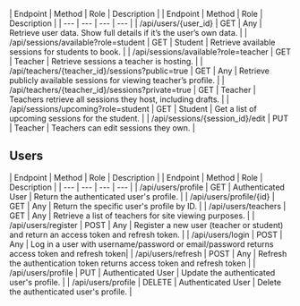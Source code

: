 | Endpoint | Method | Role | Description |
| Endpoint | Method | Role | Description |
| --- | --- | --- | --- |
| /api/users/{user_id} | GET | Any | Retrieve user data. Show full details if it’s the user’s own data. |
| /api/sessions/available?role=student | GET | Student | Retrieve available sessions for students to book. |
| /api/sessions/available?role=teacher | GET | Teacher | Retrieve sessions a teacher is hosting. |
| /api/teachers/{teacher_id}/sessions?public=true | GET | Any | Retrieve publicly available sessions for viewing teacher’s profile. |
| /api/teachers/{teacher_id}/sessions?private=true | GET | Teacher | Teachers retrieve all sessions they host, including drafts. |
| /api/sessions/upcoming?role=student | GET | Student | Get a list of upcoming sessions for the student. |
| /api/sessions/{session_id}/edit | PUT | Teacher | Teachers can edit sessions they own. |


## Users
| Endpoint | Method | Role | Description |
| Endpoint | Method | Role | Description |
| --- | --- | --- | --- |
| /api/users/profile | GET | Authenticated User | Return the authenticated user's profile. |
| /api/users/profile/{id} | GET | Any | Return the specific user's profile by ID. |
| /api/users/teachers | GET | Any | Retrieve a list of teachers for site viewing purposes. |
| /api/users/register | POST | Any | Register a new user (teacher or student) and return an access token and refresh token. |
| /api/users/login | POST | Any | Log in a user with username/password or email/password returns access token and refresh token|
| /api/users/refresh | POST | Any | Refresh the authentication token returns access token and refresh token |
| /api/users/profile | PUT | Authenticated User | Update the authenticated user's profile. |
| /api/users/profile | DELETE | Authenticated User | Delete the authenticated user's profile. |
